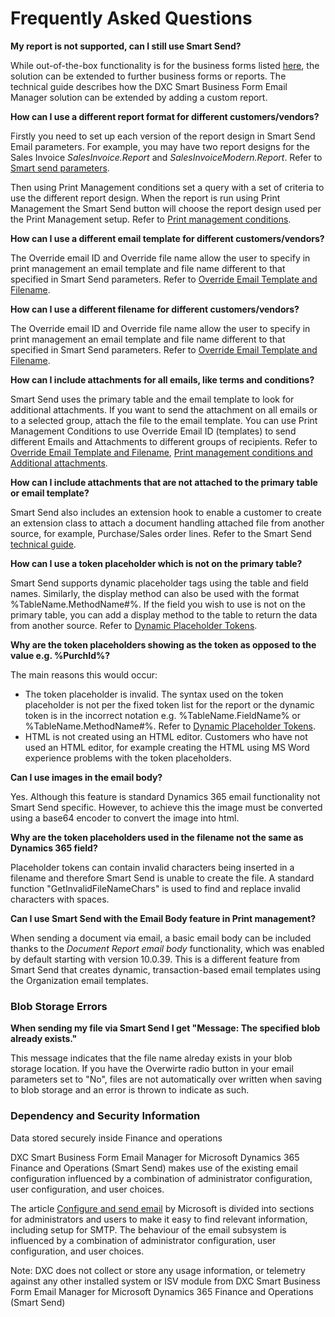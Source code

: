 # Frequently Asked Questions

**My report is not supported, can I still use Smart Send?**

While out-of-the-box functionality is for the business forms listed [here](Overview), the solution can be extended to further business forms or reports. The technical guide describes how the DXC Smart Business Form Email Manager solution can be extended by adding a custom report.

**How can I use a different report format for different customers/vendors?**

Firstly you need to set up each version of the report design in Smart Send Email parameters. For example, you may have two report designs for the Sales Invoice *SalesInvoice.Report* and *SalesInvoiceModern.Report*. Refer to [Smart send parameters](CONFIGURATION/Parameters.md).

Then using Print Management conditions set a query with a set of criteria to use the different report design. When the report is run using Print Management the Smart Send button will choose the report design used per the Print Management setup. Refer to [Print management conditions](PROCESSES/Email-processing.md).

**How can I use a different email template for different customers/vendors?**

The Override email ID and Override file name allow the user to specify in print management an email template and file name different to that specified in Smart Send parameters. Refer to [Override Email Template and Filename](PROCESSES/Email-processing.md).

**How can I use a different filename for different customers/vendors?**

The Override email ID and Override file name allow the user to specify in print management an email template and file name different to that specified in Smart Send parameters. Refer to [Override Email Template and Filename](PROCESSES/Email-processing.md).

**How can I include attachments for all emails, like terms and conditions?**

Smart Send uses the primary table and the email template to look for additional attachments. If you want to send the attachment on all emails or to a selected group, attach the file to the email template. You can use Print Management Conditions to use Override Email ID (templates) to send different Emails and Attachments to different groups of recipients. Refer to [Override Email Template and Filename](PROCESSES/Email-processing.md),	[Print management conditions and Additional attachments](PROCESSES/Email-processing.md).

**How can I include attachments that are not attached to the primary table or email template?**

Smart Send also includes an extension hook to enable a customer to create an extension class to attach a document handling attached file from another source, for example, Purchase/Sales order lines. Refer to the Smart Send [technical guide](TECHNICAL-GUIDE/Technical-guide.md).

**How can I use a token placeholder which is not on the primary table?**

Smart Send supports dynamic placeholder tags using the table and field names. Similarly, the display method can also be used with the format %TableName.MethodName#%. 
If the field you wish to use is not on the primary table, you can add a display method to the table to return the data from another source. Refer to [Dynamic Placeholder Tokens](CONFIGURATION/Email_placeholder.md).

**Why are the token placeholders showing as the token as opposed to the value e.g. %PurchId%?**

The main reasons this would occur:
* The token placeholder is invalid. The syntax used on the token placeholder is not per the fixed token list for the report or the dynamic token is in the incorrect notation e.g. %TableName.FieldName% or %TableName.MethodName#%. Refer to [Dynamic Placeholder Tokens](CONFIGURATION/Email_placeholder.md).
* HTML is not created using an HTML editor. Customers who have not used an HTML editor, for example creating the HTML using MS Word experience problems with the token placeholders.

**Can I use images in the email body?**

Yes. Although this feature is standard Dynamics 365 email functionality not Smart Send specific. However, to achieve this the image must be converted using a base64 encoder to convert the image into html.

**Why are the token placeholders used in the filename not the same as Dynamics 365 field?**

Placeholder tokens can contain invalid characters being inserted in a filename and therefore Smart Send is unable to create the file. A standard function "GetInvalidFileNameChars" is used to find and replace invalid characters with spaces.

**Can I use Smart Send with the Email Body feature in Print management?**

When sending a document via email, a basic email body can be included thanks to the *Document Report email body* functionality, which was enabled by default starting with version 10.0.39.  This is a different feature from Smart Send that creates dynamic, transaction-based email templates using the Organization email templates. 

### Blob Storage Errors

**When sending my file via Smart Send I get "Message: The specified blob already exists."**

This message indicates that the file name alreday exists in your blob storage location.  If you have the Overwirte radio button in your email parameters set to "No",  files are not automatically over written when saving to blob storage and an error is thrown to indicate as such.  


### Dependency and Security Information

Data stored securely inside Finance and operations

DXC Smart Business Form Email Manager for Microsoft Dynamics 365 Finance and Operations (Smart Send) makes use of the existing email configuration influenced by a combination of administrator configuration, user configuration, and user choices.

The article ⁠[Configure and send email](https://learn.microsoft.com/en-us/dynamics365/fin-ops-core/dev-itpro/organization-administration/configure-email) by Microsoft is divided into sections for administrators and users to make it easy to find relevant information, including setup for SMTP. The behaviour of the email subsystem is influenced by a combination of administrator configuration, user configuration, and user choices.

Note: DXC does not collect or store any usage information, or telemetry against any other installed system or ISV module from DXC Smart Business Form Email Manager for Microsoft Dynamics 365 Finance and Operations (Smart Send)
